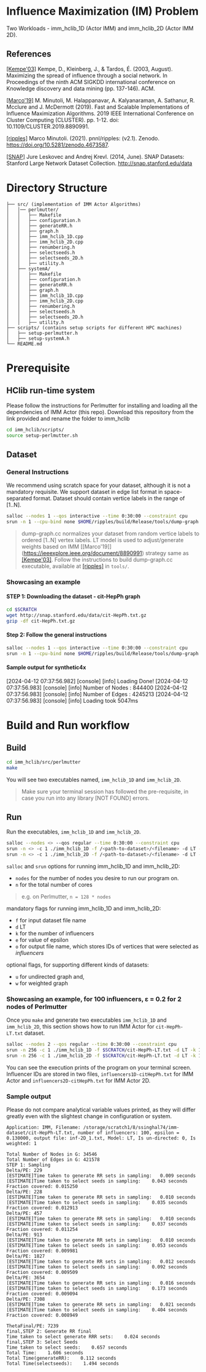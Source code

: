 # Influence Maximization (IM) Problem
Two Workloads - imm_hclib_1D (Actor IMM) and imm_hclib_2D (Actor IMM 2D).

## References
[[Kempe'03]](https://dl.acm.org/doi/10.1145/956750.956769) Kempe, D., Kleinberg, J., & Tardos, É. (2003, August). Maximizing the
           spread of influence through a social network. In Proceedings of the
           ninth ACM SIGKDD international conference on Knowledge discovery and
           data mining (pp. 137-146). ACM.

[[Marco'19]](https://ieeexplore.ieee.org/document/8890991) M. Minutoli, M. Halappanavar, A. Kalyanaraman, A. Sathanur, R. Mcclure and J. McDermott (2019). Fast and Scalable Implementations of Influence Maximization Algorithms. 2019 IEEE International Conference on Cluster Computing (CLUSTER). pp. 1-12. doi: 10.1109/CLUSTER.2019.8890991.

[[ripples]](https://doi.org/10.5281/zenodo.4673587) Marco Minutoli. (2021). pnnl/ripples: (v2.1). Zenodo. https://doi.org/10.5281/zenodo.4673587.

[[SNAP]](http://snap.stanford.edu/data) Jure Leskovec and Andrej Krevl. (2014, June). SNAP Datasets: Stanford Large Network Dataset Collection. http://snap.stanford.edu/data

# Directory Structure
```tree
├── src/ (implementation of IMM Actor Algorithms) 
│   │── perlmutter/
│   │   ├── Makefile
│   │   ├── configuration.h
│   │   ├── generateRR.h
│   │   ├── graph.h
│   │   ├── imm_hclib_1D.cpp
│   │   ├── imm_hclib_2D.cpp
│   │   ├── renumbering.h
│   │   ├── selectseeds.h
│   │   ├── selectseeds_2D.h
│   │   ├── utility.h
│   ├── systemA/
│   │   ├── Makefile
│   │   ├── configuration.h
│   │   ├── generateRR.h
│   │   ├── graph.h
│   │   ├── imm_hclib_1D.cpp
│   │   ├── imm_hclib_2D.cpp
│   │   ├── renumbering.h
│   │   ├── selectseeds.h
│   │   ├── selectseeds_2D.h
│   │   ├── utility.h
├── scripts/ (contains setup scripts for different HPC machines)
│   ├── setup-perlmutter.h
│   ├── setup-systemA.h
└── README.md
```

# Prerequisite
## HClib run-time system
Please follow the instructions for Perlmutter for installing and loading all the dependencies of IMM Actor (this repo).
Download this repository from the link provided and rename the folder to imm_hclib
```bash
cd imm_hclib/scripts/
source setup-perlmutter.sh
```

## Dataset 
### General Instructions
We recommend using scratch space for your dataset, although it is not a mandatory requisite. We support dataset in edge list format in space-separated format. Dataset should contain vertice labels in the range of [1..N].
```bash
salloc --nodes 1 --qos interactive --time 0:30:00 --constraint cpu
srun -n 1 --cpu-bind none $HOME/ripples/build/Release/tools/dump-graph -i /<path-to-dataset>/<filename> -d LT --normalize -o /<path-to-dataset>/<filename>-LT.txt
``` 

> dump-graph.cc normalizes your dataset from random vertice labels to ordered [1..N] vertex labels. LT model is used to adjust/generate weights based on IMM [[Marco'19]] (https://ieeexplore.ieee.org/document/8890991) strategy same as [[Kempe'03]](https://dl.acm.org/doi/10.1145/956750.956769). Follow the instructions to build dump-graph.cc executable, available at [[ripples]](https://doi.org/10.5281/zenodo.4673587) in ``tools/``.

### Showcasing an example
#### STEP 1: Downloading the dataset - cit-HepPh graph 
```bash
cd $SCRATCH
wget http://snap.stanford.edu/data/cit-HepPh.txt.gz 
gzip -df cit-HepPh.txt.gz
```
#### Step 2: Follow the general instructions 
```bash
salloc --nodes 1 --qos interactive --time 0:30:00 --constraint cpu
srun -n 1 --cpu-bind none $HOME/ripples/build/Release/tools/dump-graph -i $SCRATCH/cit-HepPh.txt -d LT --normalize -o $SCRATCH/cit-HepPh-LT.txt
``` 

#### Sample output for synthetic4x
[2024-04-12 07:37:56.982] [console] [info] Loading Done!
[2024-04-12 07:37:56.983] [console] [info] Number of Nodes : 844400
[2024-04-12 07:37:56.983] [console] [info] Number of Edges : 4245213
[2024-04-12 07:37:56.983] [console] [info] Loading took 5047ms

# Build and Run workflow
## Build
```bash
cd imm_hclib/src/perlmutter
make
```
You will see two executables named, `imm_hclib_1D` and `imm_hclib_2D`.
> Make sure your terminal session has followed the pre-requisite, in case you run into any library [NOT FOUND] errors.

## Run 
Run the executables, `imm_hclib_1D` and `imm_hclib_2D`.
```bash
salloc --nodes <> --qos regular --time 0:30:00 --constraint cpu
srun -n <> -c 1 ./imm_hclib_1D -f /<path-to-dataset>/<filename> -d LT -k <> -e <> -o <>
srun -n <> -c 1 ./imm_hclib_2D -f /<path-to-dataset>/<filename> -d LT -k <> -e <> -o <>
```
`salloc` and `srun` options for running imm_hclib_1D and imm_hclib_2D:
- `nodes` for the number of nodes you desire to run our program on.
- `n` for the total number of cores
> e.g. on Perlmutter, `n = 128 * nodes`
  
mandatory flags for running imm_hclib_1D and imm_hclib_2D:
- `f` for input dataset file name
- `d` LT
- `k` for the number of influencers
- `e` for value of epsilon
- `o` for output file name, which stores IDs of vertices that were selected as *influencers*
  
optional flags, for supporting different kinds of datasets:
- `u` for undirected graph and, 
- `w` for weighted graph
  
### Showcasing an example, for 100 influencers, &epsilon; = 0.2 for 2 nodes of Perlmutter
Once you `make` and generate two executables `imm_hclib_1D` and `imm_hclib_2D`, this section shows how to run IMM Actor for `cit-HepPh-LT.txt` dataset.  
```bash
salloc --nodes 2 --qos regular --time 0:30:00 --constraint cpu
srun -n 256 -c 1 ./imm_hclib_1D -f $SCRATCH/cit-HepPh-LT.txt -d LT -k 100 -e 0.2 -o influencers1D-citHepPh.txt
srun -n 256 -c 1 ./imm_hclib_2D -f $SCRATCH/cit-HepPh-LT.txt -d LT -k 100 -e 0.2 -o influencers2D-citHepPh.txt
```
You can see the execution prints of the program on your terminal screen. Influencer IDs are stored in two files, `influencers1D-citHepPh.txt` for IMM Actor and `influencers2D-citHepPh.txt` for IMM Actor 2D.

### Sample output
Please do not compare analytical variable values printed, as they will differ greatly even with the slightest change in configuration or system.
```
Application: IMM, Filename: /storage/scratch1/8/ssinghal74/imm-dataset/cit-HepPh-LT.txt, number of influencers: 100, epsilon = 0.130000, output file: inf-2D_1.txt, Model: LT, Is un-directed: 0, Is weighted: 1

Total Number of Nodes in G: 34546
Total Number of Edges in G: 421578
STEP 1: Sampling
Delta/PE: 229
[ESTIMATE]Time taken to generate RR sets in sampling:   0.009 seconds
[ESTIMATE]Time taken to select seeds in sampling:    0.043 seconds
Fraction covered: 0.015250
Delta/PE: 228
[ESTIMATE]Time taken to generate RR sets in sampling:   0.010 seconds
[ESTIMATE]Time taken to select seeds in sampling:    0.035 seconds
Fraction covered: 0.012913
Delta/PE: 457
[ESTIMATE]Time taken to generate RR sets in sampling:   0.010 seconds
[ESTIMATE]Time taken to select seeds in sampling:    0.037 seconds
Fraction covered: 0.011254
Delta/PE: 913
[ESTIMATE]Time taken to generate RR sets in sampling:   0.010 seconds
[ESTIMATE]Time taken to select seeds in sampling:    0.053 seconds
Fraction covered: 0.009981
Delta/PE: 1827
[ESTIMATE]Time taken to generate RR sets in sampling:   0.012 seconds
[ESTIMATE]Time taken to select seeds in sampling:    0.092 seconds
Fraction covered: 0.009509
Delta/PE: 3654
[ESTIMATE]Time taken to generate RR sets in sampling:   0.016 seconds
[ESTIMATE]Time taken to select seeds in sampling:    0.173 seconds
Fraction covered: 0.009094
Delta/PE: 7308
[ESTIMATE]Time taken to generate RR sets in sampling:   0.021 seconds
[ESTIMATE]Time taken to select seeds in sampling:    0.404 seconds
Fraction covered: 0.008949

ThetaFinal/PE: 7239
final,STEP 2: Generate RR final
Time taken to select generate RRR sets:    0.024 seconds
final,STEP 3: Select Seeds
Time taken to select seeds:    0.657 seconds
Total Time:    1.606 seconds
Total Time(generateRR):    0.112 seconds
Total Time(selectseeds):    1.494 seconds
```
